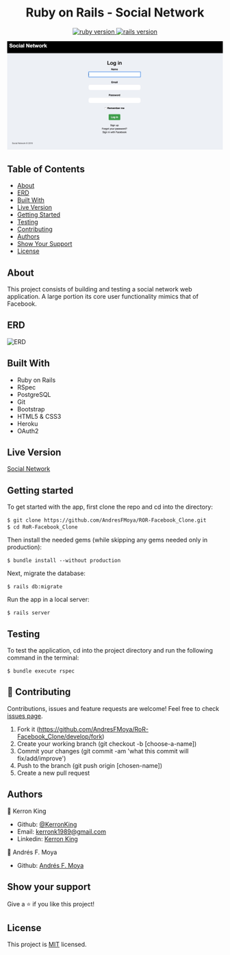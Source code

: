 <h1 align="center">Ruby on Rails - Social Network</h1>
<p align="center">
  <a href="https://www.ruby-lang.org/en/">
    <img src="https://img.shields.io/badge/Ruby-v2.6.5-brightgreen.svg" alt="ruby version">
  </a>
  <a href="http://rubyonrails.org/">
    <img src="https://img.shields.io/badge/Rails-v6.0.2.1-brightgreen.svg" alt="rails version">
  </a>
</p>

<p align="center">
  <img src="lib/assets/screenshot.jpg">
</p>

## Table of Contents
* [About](#About)
* [ERD](#ERD)
* [Built With](#build)
* [Live Version](#live)
* [Getting Started](#started)
* [Testing](#Testing)
* [Contributing](#Contributing)
* [Authors](#Authors)
* [Show Your Support](#show)
* [License](#License)

## About

This project consists of building and testing a social network web application. A large portion its core user functionality mimics that of Facebook.

## ERD
![ERD](lib/assets/Facebook_Clone_ERD.jpg)

## Built With <span id="built"></span>

- Ruby on Rails
- RSpec
- PostgreSQL
- Git
- Bootstrap
- HTML5 & CSS3
- Heroku
- OAuth2

## Live Version <span id="live"></span>

[Social Network](https://frozen-hamlet-01864.herokuapp.com) 

## Getting started <span id="started"></span>
  
  To get started with the app, first clone the repo and cd into the directory:
  
  ```
  $ git clone https://github.com/AndresFMoya/ROR-Facebook_Clone.git
  $ cd RoR-Facebook_Clone
  ```
  
  Then install the needed gems (while skipping any gems needed only in production):
  
  ```
  $ bundle install --without production
  ```
  
  Next, migrate the database:
  
  ```
  $ rails db:migrate
  ```
  
  Run the app in a local server:
  
  ```
  $ rails server
  ```

## Testing

To test the application, cd into the project directory and run the following command in the terminal:
  ```
  $ bundle execute rspec
  ```

## 🤝 Contributing

Contributions, issues and feature requests are welcome! Feel free to check [issues page](https://github.com/AndresFMoya/react-rails_event_scheduler/issues).

1. Fork it (https://github.com/AndresFMoya/RoR-Facebook_Clone/develop/fork)
2. Create your working branch (git checkout -b [choose-a-name])
3. Commit your changes (git commit -am 'what this commit will fix/add/improve')
4. Push to the branch (git push origin [chosen-name])
5. Create a new pull request

## Authors
:bust_in_silhouette: Kerron King

* Github: [@KerronKing](https://github.com/KerronKing)
* Email: kerronk1989@gmail.com
* Linkedin: [Kerron King](linkedin.com/in/kerron-shawn-king)

:bust_in_silhouette: Andrés F. Moya

* Github: [Andrés F. Moya](https://github.com/AndresFMoya)

## Show your support <span id="show"></span>

Give a ⭐️ if you like this project!

## License

This project is [MIT](https://github.com/AndresFMoya/RoR-Facebook_Clone/blob/develop/LICENSE) licensed.



